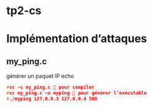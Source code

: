 # tp2-cs
# Implémentation d’attaques 
## my_ping.c
générer un paquet IP echo
```cpp
#cc -c my_ping.c  pour compiler
#cc my_ping.c –o myping  pour générer l’exécutable
#./myping 127.0.0.3 127.0.0.4 500
```
